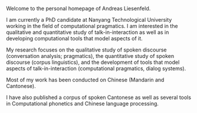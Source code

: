 Welcome to the personal homepage of Andreas Liesenfeld.

I am currently a PhD candidate at Nanyang Technological University working in the field of computational pragmatics. I am interested in the qualitative and quantitative study of talk-in-interaction as well as in developing computational tools that model aspects of it.

My research focuses on the qualitative study of spoken discourse (conversation analysis; pragmatics), the quantitative study of spoken discourse (corpus linguistics), and the development of tools that model aspects of talk-in-interaction (computational pragmatics, dialog systems).

Most of my work has been conducted on Chinese (Mandarin and Cantonese). 

I have also published a corpus of spoken Cantonese as well as several tools in Computational phonetics and Chinese language processing.
